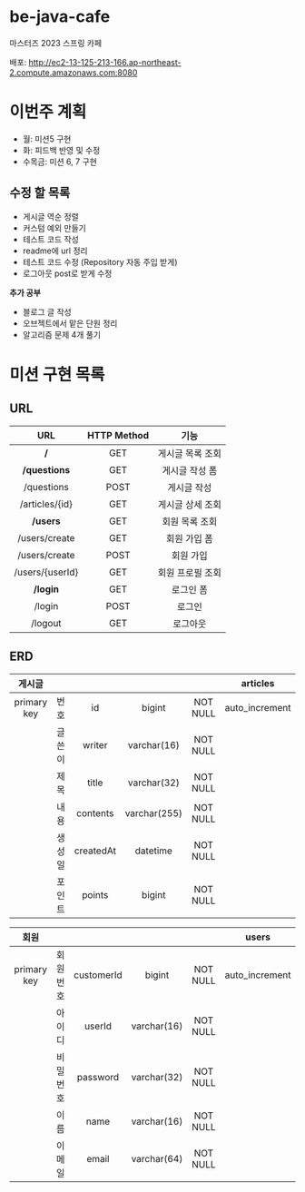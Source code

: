# be-java-cafe
마스터즈 2023 스프링 카페 

배포: http://ec2-13-125-213-166.ap-northeast-2.compute.amazonaws.com:8080

# 이번주 계획

- 월: 미션5 구현
- 화: 피드백 반영 및 수정
- 수목금: 미션 6, 7 구현

## 수정 할 목록
- 게시글 역순 정렬
- 커스텀 예외 만들기
- 테스트 코드 작성
- readme에 url 정리
- 테스트 코드 수정 (Repository 자동 주입 받게)
- 로그아웃 post로 받게 수정

**추가 공부**

- 블로그 글 작성
- 오브젝트에서 맡은 단원 정리
- 알고리즘 문제 4개 풀기


# 미션 구현 목록
## URL

|       URL        | HTTP Method |    기능     |
|:----------------:|:-----------:|:---------:|
|      **\/**      |     GET     | 게시글 목록 조회 |
| **\/questions**  |     GET     | 게시글 작성 폼  |
|   \/questions    |    POST     |  게시글 작성   |
| \/articles/{id}  |     GET     | 게시글 상세 조회 |
|   **\/users**    |     GET     | 회원 목록 조회  |
|  \/users/create  |     GET     |  회원 가입 폼  |
|  \/users/create  |    POST     |   회원 가입   |
| \/users/{userId} |     GET     | 회원 프로필 조회 |
|   **\/login**    |     GET     |   로그인 폼   |
|     \/login      |    POST     |    로그인    |
|     \/logout     |     GET     |   로그아웃    |


## ERD


|     게시글     |     |           |              |          |    articles    |
|:-----------:|:---:|:---------:|:------------:|:--------:|:--------------:|
| primary key | 번호  |    id     |    bigint    | NOT NULL | auto_increment |
|             | 글쓴이 |  writer   | varchar(16)  | NOT NULL |                |
|             | 제목  |   title   | varchar(32)  | NOT NULL |                |
|             | 내용  | contents  | varchar(255) | NOT NULL |                |
|             | 생성일 | createdAt |   datetime   | NOT NULL |                |
|             | 포인트 |  points   |    bigint    | NOT NULL |                |

|     회원      |      |            |             |          |     users      |
|:-----------:|:----:|:----------:|:-----------:|:--------:|:--------------:|
| primary key | 회원번호 | customerId |   bigint    | NOT NULL | auto_increment |
|             | 아이디  |   userId   | varchar(16) | NOT NULL |                |
|             | 비밀번호 |  password  | varchar(32) | NOT NULL |                |
|             |  이름  |    name    | varchar(16) | NOT NULL |                |
|             | 이메일  |   email    | varchar(64) | NOT NULL |                |


